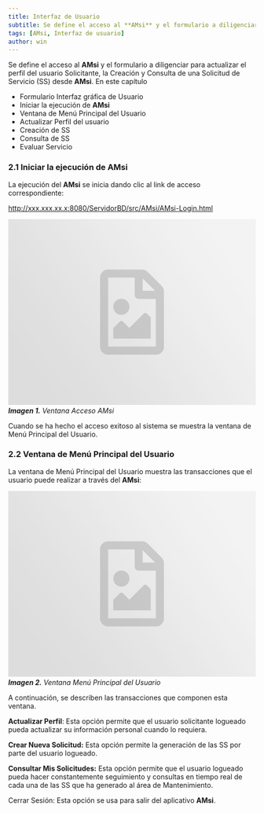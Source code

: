```yaml
---
title: Interfaz de Usuario
subtitle: Se define el acceso al **AMsi** y el formulario a diligenciar para actualizar el perfil del usuario Solicitante, la Creación y Consulta de una Solicitud de Servicio (SS) desde **AMsi**.
tags: [AMsi, Interfaz de usuario]
author: win
---
```


Se define el acceso al **AMsi** y el formulario a diligenciar para actualizar el perfil del usuario Solicitante, la Creación y Consulta de una Solicitud de Servicio (SS) desde **AMsi**.
En este capítulo

-	Formulario Interfaz gráfica de Usuario 
-	Iniciar la ejecución de **AMsi**
-	Ventana de Menú Principal del Usuario
-	Actualizar Perfil del usuario 
-	Creación de SS
-	Consulta de SS 
-	Evaluar Servicio

### 2.1	Iniciar la ejecución de **AMsi**

La ejecución del **AMsi** se inicia dando clic al link de acceso correspondiente:

http://xxx.xxx.xx.x:8080/ServidorBD/src/AMsi/AMsi-Login.html

![Procesar imagen](../assets/images/placeholder.jpg)
_**Imagen 1.**  Ventana Acceso AMsi_

Cuando se ha hecho el acceso exitoso al sistema se muestra la ventana de Menú Principal del Usuario.

### 2.2	Ventana de Menú Principal del Usuario

La ventana de Menú Principal del Usuario muestra las transacciones que el usuario puede realizar a través del **AMsi**:

![Procesar imagen](../assets/images/placeholder.jpg)
_**Imagen 2.** Ventana Menú Principal del Usuario_

A continuación, se describen las transacciones que componen esta ventana. 

**Actualizar Perfil**: Esta opción permite que el usuario solicitante logueado pueda actualizar su información personal cuando lo requiera. 

**Crear Nueva Solicitud:** Esta opción permite la generación de las SS por parte del usuario logueado. 

**Consultar Mis Solicitudes:** Esta opción permite que el usuario logueado pueda hacer constantemente seguimiento y consultas en tiempo real de cada una de las SS que ha generado al área de Mantenimiento. 

Cerrar Sesión: Esta opción se usa para salir del aplicativo **AMsi**.